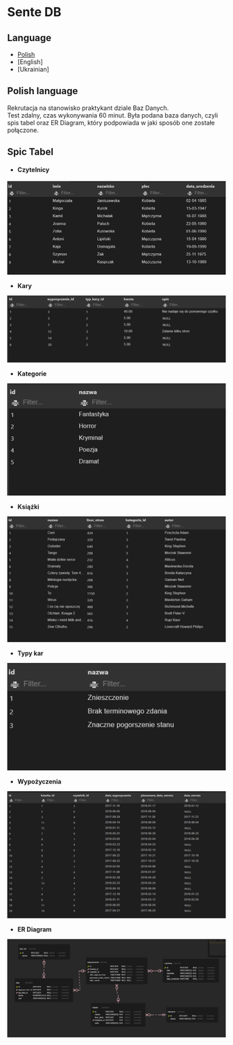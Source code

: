 # Sente DB 
## Language 
* [Polish](#polish-language)
* [English]
* [Ukrainian]
## Polish language
Rekrutacja na stanowisko praktykant  dziale Baz Danych.\
Test zdalny, czas wykonywania 60 minut.
Była podana baza danych, czyli spis tabel oraz ER Diagram, który 
podpowiada w jaki sposób one zostałe połączone. 

## Spic Tabel
* #### **Czytelnicy**

[![](https://github.com/Artemiusch/Sente_DB/blob/main/czytelnicy.PNG)](##Spis-tabel)

* **Kary**

[![](https://github.com/Artemiusch/Sente_DB/blob/testing_branch/kary.PNG)](##Spis-tabel)


* **Kategorie**

[![](https://github.com/Artemiusch/Sente_DB/blob/main/kategorie.PNG)](##Spis-tabel)


* **Książki**

[![](https://github.com/Artemiusch/Sente_DB/blob/main/ksiazki.PNG)](##Spis-tabel)


* **Typy kar**

[![](https://github.com/Artemiusch/Sente_DB/blob/main/typy_kar.PNG)](##Spis-tabel)


* **Wypożyczenia**

[![](https://github.com/Artemiusch/Sente_DB/blob/main/wypozyczenia.PNG)](##Spis-tabel)


* **ER Diagram**

[![](https://github.com/Artemiusch/Sente_DB/blob/main/ER_Diagram.PNG)](##Spis-tabel)
